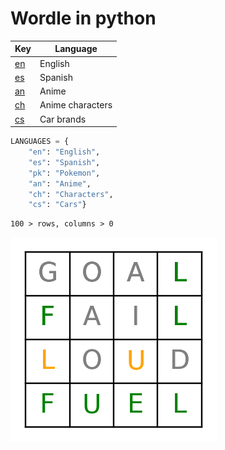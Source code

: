 # Wordle in python

| Key               | Language         |
| ----------------- | ---------------- |
| [en](lang/en.txt) | English          |
| [es](lang/es.txt) | Spanish          |
| [an](lang/an.txt) | Anime            |
| [ch](lang/ch.txt) | Anime characters |
| [cs](lang/cs.txt) | Car brands       |

```py
LANGUAGES = {
    "en": "English",
    "es": "Spanish",
    "pk": "Pokemon",
    "an": "Anime",
    "ch": "Characters",
    "cs": "Cars"}
```

```
100 > rows, columns > 0
```

![screenshot](screenshot.png)
